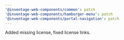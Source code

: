 ```yaml
---
'@inventage-web-components/common': patch
'@inventage-web-components/hamburger-menu': patch
'@inventage-web-components/portal-navigation': patch
---
```


Added missing license, fixed license links.
